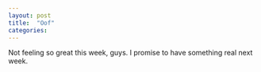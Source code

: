 ```yaml
---
layout: post
title:  "Oof"
categories:
---
```


Not feeling so great this week, guys. I promise to have something real next week.